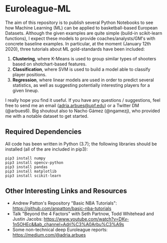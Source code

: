 # Euroleague-ML
The aim of this repository is to publish several Python Notebooks to see how Machine Learning (ML) can be applied to basketball-based European Datasets. Although the given examples are quite simple (build-in scikit-learn functions), I expect these models to provide coaches/analysts/GM's with concrete baseline examples. 
In particular, at the moment (January 12th 2020), three tutorials about ML gold-standards have been included:
1. **Clustering**, where K-Means is used to group similar types of shooters based on shotchart-based features. 
2. **Classification**, where SVM is used to build a model able to classify player positions. 
3. **Regression**, where linear models are used in order to predict several statistics, as well as suggesting potentially interesting players for a given lineup. 

I really hope you find it useful. If you have any questions / suggestions, feel free to send me an email (adria.arbues@upf.edu) or a Twitter DM (@arbues6).
Big shoutout also to Nacho Gámez (@ngamezj), who provided me with a notable dataset to get started. 

## Required Dependencies
All code has been written in Python (3.7); the following libraries should be installed (all of the are included in pip3):
```
pip3 install numpy
pip3 install opencv-python
pip3 install pandas
pip3 install matplotlib
pip3 install scikit-learn
```

## Other Interesting Links and Resources
- Andrew Patton's Repository "Basic NBA Tutorials": https://github.com/anpatton/basic-nba-tutorials
- Talk "Beyond the 4 Factors" with Seth Partnow, Todd Whitehead and Justin Jacobs: https://www.youtube.com/watch?v=DKv-1n5OHEc&&ab_channel=Adri%C3%A0Arbu%C3%A9s
- Some non-technical deep Euroleague reports: https://medium.com/@adria.arbues
